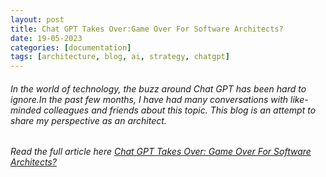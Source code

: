 ```yaml
---
layout: post
title: Chat GPT Takes Over:Game Over For Software Architects?
date: 19-05-2023
categories: [documentation]
tags: [architecture, blog, ai, strategy, chatgpt]
---
```


###### In the world of technology, the buzz around Chat GPT has been hard to ignore.In the past few months, I have had many conversations with like-minded colleagues and friends about this topic. This blog is an attempt to share my perspective as an architect.

###### Read the full article here [Chat GPT Takes Over: Game Over For Software Architects?](https://kothiyal-anuj.medium.com/chat-gpt-takes-over-game-over-for-software-architects-e3777166195f)




